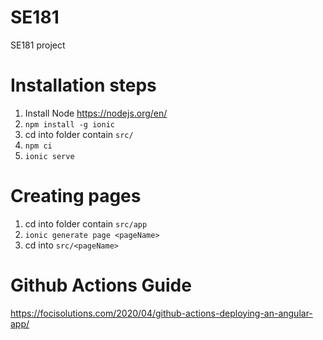 # SE181

SE181 project

# Installation steps

1. Install Node https://nodejs.org/en/
2. `npm install -g ionic`
3. cd into folder contain `src/`
4. `npm ci`
5. `ionic serve`

# Creating pages

1. cd into folder contain `src/app`
2. `ionic generate page <pageName>`
3. cd into `src/<pageName>`

# Github Actions Guide

https://focisolutions.com/2020/04/github-actions-deploying-an-angular-app/

